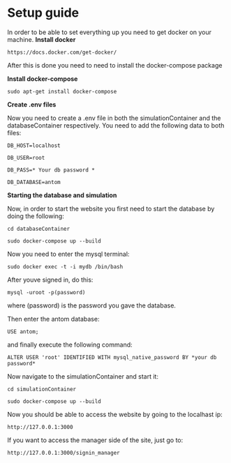 # Setup guide
In order to be able to set everything up you need to get docker on your machine.
**Install docker**

`https://docs.docker.com/get-docker/`

After this is done you need to need to install the docker-compose package

**Install docker-compose**

`sudo apt-get install docker-compose`

**Create .env files**

Now you need to create a .env file in both the simulationContainer and the databaseContainer respectively. 
 You need to add the following data to both files:

`DB_HOST=localhost`

`DB_USER=root`

`DB_PASS=* Your db password *`

`DB_DATABASE=antom`

**Starting the database and simulation**

Now, in order to start the website you first need to start the database by doing the following:

`cd databaseContainer`

`sudo docker-compose up --build`

Now you need to enter the mysql terminal:

`sudo docker exec -t -i mydb /bin/bash`

After youve signed in, do this:

`mysql -uroot -p(password)`

where (password) is the password you gave the database.

Then enter the antom database:

`USE antom;`

and finally execute the following command:

`ALTER USER 'root' IDENTIFIED WITH mysql_native_password BY *your db password*`

Now navigate to the simulationContainer and start it:

`cd simulationContainer`

`sudo docker-compose up --build`

Now you should be able to access the website by going to the localhast ip:

`http://127.0.0.1:3000`

If you want to access the manager side of the site, just go to:

`http://127.0.0.1:3000/signin_manager`
